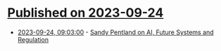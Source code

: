 # [Published on 2023-09-24](index.md)

* [2023-09-24, 09:03:00](https://soylentnews.org/article.pl?sid=23/09/23/1738248&from=rss) - [Sandy Pentland on AI, Future Systems and Regulation](https://soylentnews.org/article.pl?sid=23/09/23/1738248&from=rss)

